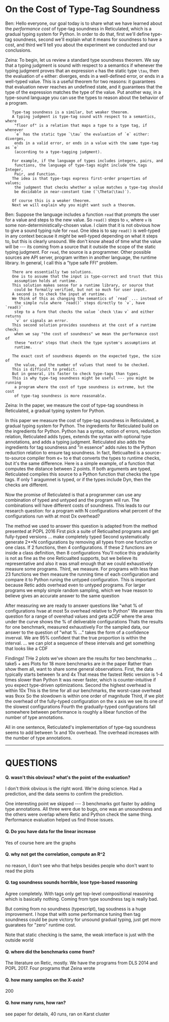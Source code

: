 On the Cost of Type-Tag Soundness
===

Ben:
       Hello everyone, our goal today is to share what we have learned about the
        _performance cost_ of type-tag soundness in Reticulated, which is a
        gradual typing system for Python.
       In order to do that, first we'll define type-tag soundness, second we'll
        explain what it means for soundness to have a cost, and third we'll tell
        you about the experiment we conducted and our conclusions.

Zeina:
       To begin, let us review a standard type soundness theorem.
       We say that a typing judgment is sound with respect to a semantics if
        whenever the typing judgment proves that an expression `e` has the
        static type `\tau`, then the evaluation of `e` either: diverges,
        ends in a well-defined error, or ends in a well-typed value.
       This is a useful theorem for two reasons: it guarantees that evaluation
        never reaches an undefined state, and it guarantees that the type of the
        expression matches the type of the value.
       Put another way, in a type-sound language you can use the types to reason
        about the behavior of a program.

       Type-tag soundness is a similar, but weaker theorem.
       A typing judgment is type-tag sound with respect to a semantics, where
        "floor of" is a relation that maps a type to a type tag, if whenever
        `e` has the static type `\tau` the evaluation of `e` either: diverges,
        ends in a valid error, or ends in a value with the same type-tag as `e`
        (according to a type-tagging judgment).

       For example, if the language of types includes integers, pairs, and
        functions, the language of type-tags might include the tags Integer,
        Pair, and Function.
       The idea is that type-tags express first-order properties of values;
        the judgment that checks whether a value matches a type-tag should
        be decidable in near-constant time (`\Theta(\tau)`).

       Of course this is a weaker theorem.
       Next we will explain why you might want such a theorem.

Ben:
       Suppose the language includes a function `read` that prompts the user for
        a value and steps to the new value.
       So `read()` steps to `v`, where `v` is some non-deterministically-chosen
        value.
       I claim that it is not obvious how to give a sound typing rule for `read`.
       One idea is to say `read()` is well-typed in any context because it
        _might_ be well-typed depending on what it steps to, but this is
        clearly unsound.
       We don't know ahead of time what the value will be --- its coming from
        a source that it outside the scope of the static typing judgment.
       For `read`, the source is a programmer.
       Other possible sources are API server, program written in another language,
        the runtime library.
       In general, I call this a "type safe FFI" problem.

       There are essentially two solutions.
       One is to assume that the input is type-correct and trust that this
        assumption holds at runtime.
       This solution makes sense for a runtime library, or source that
        could be formally verified, but not so much for user input.
       A second is to check the input at runtime.
       We think of this as changing the semantics of `read` ... instead of
        the simple rule where `read()` steps directly to `v`, have `read()`
        step to a form that checks the value `check \tau v` and either returns
        `v` or signals an error.
       This second solution provides soundness at the cost of a runtime check;
        when we say "the cost of soundness" we mean the performance cost of
        these "extra" steps that check the type system's assumptions at
        runtime.

       The exact cost of soundness depends on the expected type, the size of
        the value, and the number of values that need to be checked.
       This is difficult to predict.
       But in general, its faster to check type-tags than types.
       This is why type-tag soundness might be useful --- you might be running
        a program where the cost of type soundness is extreme, but the cost
        of type-tag soundness is more reasonable.

Zeina:
       In the paper, we measure the cost of type-tag soundness in Reticulated,
        a gradual typing system for Python.


In this paper we measure the cost of type-tag soundness in Reticulated, a gradual typing system for Python.
The ingredients for Reticulated build on the ingredients for Python.
Python has a syntax, notion of errors, reduction relation,
Reticulated adds types, extends the syntax with optional type annotations,
 and adds a typing judgment.
Reticulated also adds the ingredients for tag soundness and "in essence" adds rules
 to the Python reduction relation to ensure tag soundness.
In fact, Reticualted is a source-to-source compiler from e+ to e that converts the types to runtime checks, but it's the same difference.
Here is a simple example, of a function that computes the distance between 2 points.
If both arguments are typed, Reticulated compiles this source to a Python function that checks the type tags.
If only 1 aragumnet is typed, or if the types include Dyn, then the checks are different.

Now the promise of Reticulated is that a programmer can use any combination of typed and untyped and the program will run.
The combinations will have different costs of soundness.
This leads to our research question: for a program with N configurations what percent of the configurations run with at most Dx overhead?

The method we used to answer this question is adapted from the method presented at POPL 2016
First pick a suite of Reticualted programs and get fully-typed versions ... make completely typed
Second systematically generate 2**N configurations by removing all types from one function or one class.
If 2 functions, then 4 configurations.
If these 2 functions are inside a class definition, then 8 configurations
You'll notice this gradularity is not as fine as the one Reticualted supports, but we believe its representative and also it was small enough that we could exhaustively measure some programs.
Third, we measure.
For programs with less than 23 functions we then measure the running time of each configuration and compare it to Python runing the untyped configuration.
This is important because Retic adds overhead even to untyped programs.
For larger programs we emply simple random sampling, which we hvae reason to believe gives an accurate answer to the same question

After measuring we are ready to answer questions like "what % of configurations hvae at most 5x overhead relative to Python"
We answer this question for a range of overehad values and geta  aCDF where the area under the curve shows the % of deliverable configurations
Thats the results for one benchmark, measured exhaustively
For the sampled data, our answer to the question of "what % ..." takes the form of a confidence inverval.
We are 95% confident that the true proportion is within the interval.
... we can plot a sequence of these intervals and get something that looks like a CDF

Findings!
THe 2 plots we've shown are the results for two benchmarks ... take5 + aes
Plots for 18 more benchmarks are in the paper
Rather than show them all, want to share some general observations.
First, the data typically starts between 1x and 4x
That meas the fastest Retic version is 1-4 times slower than Python
It was never faster, which is counter-intuitive if you expect type-driven optimizations.
Second the highest overhead is within 10x
This is the time for all our benchmarks, the worst-case overhead was 9xxx
So the slowdown is within one order of magnitude
Third, if we plot the overhead of the fully-typed configuration on the x axis we see its one of the slowest configurations
Fourth the gradually-typed configurations fall somewhere between performance is roughly a libear function of the number of type annotations.

All in one sentence, Reticulated's implementation of type-tag soundness seems to add between 1x and 10x overhead.
The overhead increases with the number of type annotations.

- - -

QUESTIONS
===

#### Q. wasn't this obvious? what's the point of the evaluation?

I don't think obvious is the right word.
We're doing science.
Had a prediction, and the data seems to confirm the prediction.

One interesting point we skipped --- 3 benchmarks got faster by adding type annotations.
All three were due to bugs, one was an unsoundness and the others were overlap where Retic and Python check the same thing.
Performance evaluation helped us find those issues.

#### Q. Do you have data for the linear increase

Yes of course here are the graphs

#### Q. why not get the correlation, compute an R^2

no reason, I don't see who that helps besides people who don't want to read the plots


#### Q. tag soundness sounds horrible, lose type-based reasoning

Agree completely.
With tags only get top-level compositional reasoning which is basically nothing.
Coming from type soundness tag is really bad.

But coming from no soundness (typescript), tag soudness is a huge improvement.
I hope that with some performance tuning then tag soundness could be pure victory
 for unsound gradual typing, just get more guaratees for "zero" runtime cost.

Note that static checking is the same, the weak interface is just with the outside world


#### Q. where did the benchmarks come from?

The literature on Retic, mostly.
We have the programs from DLS 2014 and POPL 2017.
Four programs that Zeina wrote


#### Q. how many samples on the X-axis?

200


#### Q. how many runs, how ran?

see paper for details,
40 runs, ran on Karst cluster
